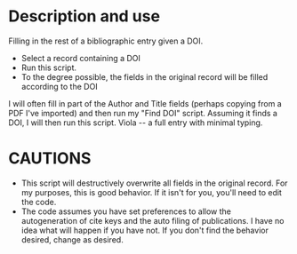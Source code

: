 # Description and use #

Filling in the rest of a bibliographic entry given a DOI.

* Select a record containing a DOI
* Run this script.
* To the degree possible, the fields in the original record will be filled according to the DOI

I will often fill in part of the Author and Title fields (perhaps copying from a PDF I've imported) and then run my "Find DOI" script. Assuming it finds a DOI, I will then run this script.  Viola -- a full entry with minimal typing.


# CAUTIONS #

* This script will destructively overwrite all fields in the original record.  For my purposes, this is good behavior. If it isn't for you, you'll need to edit the code.
* The code assumes you have set preferences to allow the autogeneration of cite keys and the auto filing of publications.  I have no idea what will happen if you have not.  If you don't find the behavior desired, change as desired.


